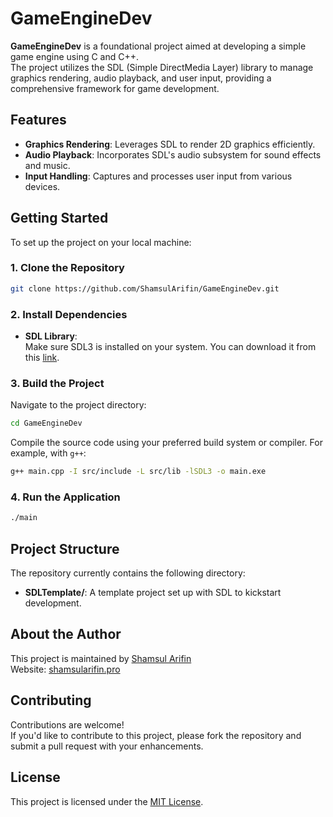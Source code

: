 # GameEngineDev

**GameEngineDev** is a foundational project aimed at developing a simple game engine using C and C++.  
The project utilizes the SDL (Simple DirectMedia Layer) library to manage graphics rendering, audio playback, and user input, providing a comprehensive framework for game development.

## Features

- **Graphics Rendering**: Leverages SDL to render 2D graphics efficiently.
- **Audio Playback**: Incorporates SDL's audio subsystem for sound effects and music.
- **Input Handling**: Captures and processes user input from various devices.

## Getting Started

To set up the project on your local machine:

### 1. Clone the Repository

```bash
git clone https://github.com/ShamsulArifin/GameEngineDev.git
```

### 2. Install Dependencies

- **SDL Library**:  
  Make sure SDL3 is installed on your system. You can download it from this [link](https://github.com/libsdl-org/SDL/releases).

### 3. Build the Project

Navigate to the project directory:

```bash
cd GameEngineDev
```

Compile the source code using your preferred build system or compiler. For example, with `g++`:

```bash
g++ main.cpp -I src/include -L src/lib -lSDL3 -o main.exe
```

### 4. Run the Application

```bash
./main
```

## Project Structure

The repository currently contains the following directory:

- **SDLTemplate/**: A template project set up with SDL to kickstart development.

## About the Author

This project is maintained by [Shamsul Arifin](https://portfolio-eta-seven-57.vercel.app/)  
Website: [shamsularifin.pro](https://portfolio-eta-seven-57.vercel.app/)

## Contributing

Contributions are welcome!  
If you'd like to contribute to this project, please fork the repository and submit a pull request with your enhancements.

## License

This project is licensed under the [MIT License](LICENSE).
